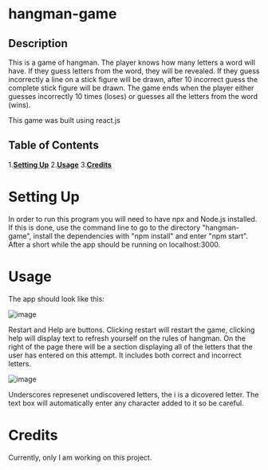 # hangman-game

## Description
This is a game of hangman. The player knows how many letters a word will have. If they guess letters from the word, they will be revealed. If they guess incorrectly a line on a stick figure will be drawn, after 10 incorrect guess the complete stick figure will be drawn. The game ends when the player either guesses incorrectly 10 times (loses) or guesses all the letters from the word (wins).

This game was built using react.js

## Table of Contents

1.[**Setting Up**](#setting-up)
2.[**Usage**](#usage)
3.[**Credits**](#credits)

# Setting Up

In order to run this program you will need to have npx and Node.js installed. If this is done, use the command line to go to the directory "hangman-game", install the dependencies with "npm install" and enter "npm start". After a short while the app should be running on localhost:3000.

# Usage

The app should look like this: 

![image](https://github.com/user-attachments/assets/79b93b8e-d5a0-403c-bcbb-18f5536ce571)

Restart and Help are buttons. Clicking restart will restart the game, clicking help will display text to refresh yourself on the rules of hangman. On the right of the page there will be a section displaying all of the letters that the user has entered on this attempt. It includes both correct and incorrect letters.

![image](https://github.com/user-attachments/assets/d8b895e5-8cca-4f13-a13a-9f93c3fe8f9c)

Underscores represenet undiscovered letters, the i is a dicovered letter. The text box will automatically enter any character added to it so be careful. 

# Credits

Currently, only I am working on this project.


